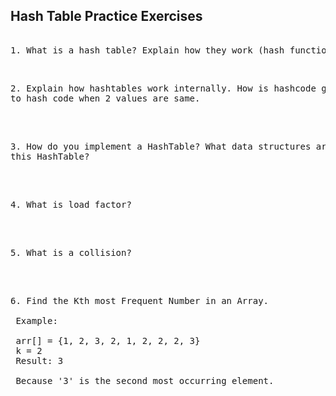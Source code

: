 ## Hash Table Practice Exercises 

<pre> 
1. What is a hash table? Explain how they work (hash function and buckets).
</pre> 

</br> 

<pre>
2. Explain how hashtables work internally. How is hashcode generated and what wiill happen
to hash code when 2 values are same.
</pre> 

</br> 

<pre> 
3. How do you implement a HashTable? What data structures are used internally to implement 
this HashTable?
</pre> 

</br> 

<pre> 
4. What is load factor? 
</pre> 

</br> 

<pre> 
5. What is a collision? 
</pre> 

</br> 

<pre> 
6. Find the Kth most Frequent Number in an Array.
 
 Example:
 
 arr[] = {1, 2, 3, 2, 1, 2, 2, 2, 3}
 k = 2
 Result: 3
 
 Because '3' is the second most occurring element.
</pre> 
